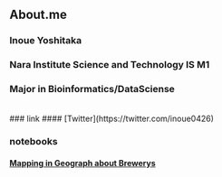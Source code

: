 ## About.me
### Inoue Yoshitaka
### Nara Institute Science and Technology IS M1
### Major in Bioinformatics/DataSciense
<br />
### link
#### [Twitter](https://twitter.com/inoue0426)

### notebooks
#### [Mapping in Geograph about Brewerys](http://inoue0426.me/Mapping)

